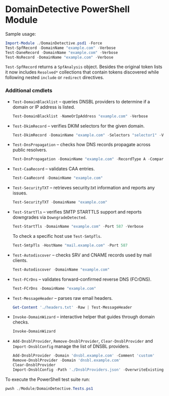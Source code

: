 # DomainDetective PowerShell Module

Sample usage:

```powershell
Import-Module ./DomainDetective.psd1 -Force
Test-SpfRecord -DomainName "example.com" -Verbose
Test-DaneRecord -DomainName "example.com" -Verbose
Test-NsRecord -DomainName "example.com" -Verbose
```

`Test-SpfRecord` returns a `SpfAnalysis` object. Besides the original token lists it now includes `Resolved*` collections that contain tokens discovered while following nested `include` or `redirect` directives.

### Additional cmdlets

- `Test-DomainBlacklist` – queries DNSBL providers to determine if a domain or IP address is listed.
  ```powershell
  Test-DomainBlacklist -NameOrIpAddress "example.com" -Verbose
  ```
- `Test-DkimRecord` – verifies DKIM selectors for the given domain.
  ```powershell
  Test-DkimRecord -DomainName "example.com" -Selectors "selector1" -Verbose
  ```
- `Test-DnsPropagation` – checks how DNS records propagate across public resolvers.
  ```powershell
  Test-DnsPropagation -DomainName "example.com" -RecordType A -CompareResults
  ```
- `Test-CaaRecord` – validates CAA entries.
  ```powershell
  Test-CaaRecord -DomainName "example.com"
  ```
- `Test-SecurityTXT` – retrieves security.txt information and reports any issues.
  ```powershell
  Test-SecurityTXT -DomainName "example.com"
  ```
- `Test-StartTls` – verifies SMTP STARTTLS support and reports downgrades via `DowngradeDetected`.
  ```powershell
  Test-StartTls -DomainName "example.com" -Port 587 -Verbose
  ```
  To check a specific host use `Test-SmtpTls`.
  ```powershell
  Test-SmtpTls -HostName "mail.example.com" -Port 587
  ```
- `Test-Autodiscover` – checks SRV and CNAME records used by mail clients.
  ```powershell
  Test-Autodiscover -DomainName "example.com"
  ```
- `Test-FCrDns` – validates forward-confirmed reverse DNS (FCrDNS).
  ```powershell
  Test-FCrDns -DomainName "example.com"
  ```
- `Test-MessageHeader` – parses raw email headers.
  ```powershell
  Get-Content './headers.txt' -Raw | Test-MessageHeader
  ```
- `Invoke-DomainWizard` – interactive helper that guides through domain checks.
  ```powershell
  Invoke-DomainWizard
  ```
- `Add-DnsblProvider`, `Remove-DnsblProvider`, `Clear-DnsblProvider` and `Import-DnsblConfig` manage the list of DNSBL providers.
  ```powershell
  Add-DnsblProvider -Domain 'dnsbl.example.com' -Comment 'custom'
  Remove-DnsblProvider -Domain 'dnsbl.example.com'
  Clear-DnsblProvider
  Import-DnsblConfig -Path './DnsblProviders.json' -OverwriteExisting
  ```

To execute the PowerShell test suite run:

```powershell
pwsh ./Module/DomainDetective.Tests.ps1
```
